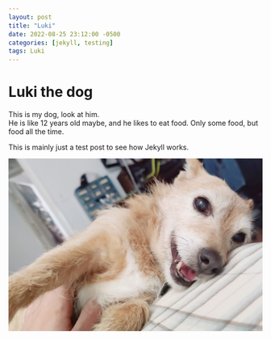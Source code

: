 ```yaml
---
layout: post
title: "Luki"
date: 2022-08-25 23:12:00 -0500
categories: [jekyll, testing]
tags: Luki
---
```

# Luki the dog


This is my dog, look at him.  
He is like 12 years old maybe, and he likes to eat food. Only some food, but food all the time. 

This is mainly just a test  post to see how Jekyll works.


<img src="/assets/luki-photo.jpg">
